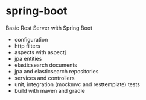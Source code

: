 # spring-boot
Basic Rest Server with Spring Boot

- configuration
- http filters
- aspects with aspectj
- jpa entities
- elasticsearch documents
- jpa and elasticsearch repositories
- services and controllers
- unit, integration (mockmvc and resttemplate) tests
- build with maven and gradle
